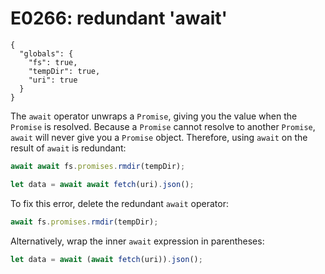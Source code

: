 # E0266: redundant 'await'

```config-for-examples
{
  "globals": {
    "fs": true,
    "tempDir": true,
    "uri": true
  }
}
```

The `await` operator unwraps a `Promise`, giving you the value when the
`Promise` is resolved. Because a `Promise` cannot resolve to another `Promise`,
`await` will never give you a `Promise` object. Therefore, using `await` on the
result of `await` is redundant:

```javascript
await await fs.promises.rmdir(tempDir);

let data = await await fetch(uri).json();
```

To fix this error, delete the redundant `await` operator:

```javascript
await fs.promises.rmdir(tempDir);
```

Alternatively, wrap the inner `await` expression in parentheses:

```javascript
let data = await (await fetch(uri)).json();
```
